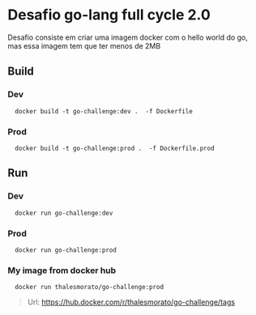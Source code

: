 # Desafio go-lang full cycle 2.0

Desafio consiste em criar uma imagem docker com o hello world do go, mas essa imagem tem que ter
menos de 2MB

## Build

### Dev

```
  docker build -t go-challenge:dev .  -f Dockerfile
```

### Prod

```
  docker build -t go-challenge:prod .  -f Dockerfile.prod
```

## Run

### Dev

```
  docker run go-challenge:dev
```

### Prod

```
  docker run go-challenge:prod
```

### My image from docker hub

```
  docker run thalesmorato/go-challenge:prod
```

> Url: https://hub.docker.com/r/thalesmorato/go-challenge/tags
